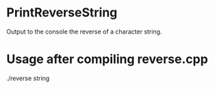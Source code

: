 # PrintReverseString
Output to the console the reverse of a character string.

# Usage after compiling reverse.cpp
./reverse string
